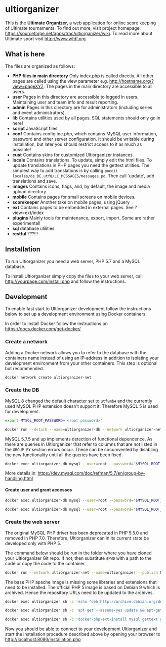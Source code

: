 # ultiorganizer

This is the **Ultimate Organizer**, a web application for online score keeping of Ultimate tournaments. To find out more, visit project homepage: <https://sourceforge.net/apps/trac/ultiorganizer/wiki>. To read more about Ultimate sport visit <http://www.wfdf.org>.

## What is here

The files are organized as follows:

* **PHP files in main directory** Only index.php is called directly. All other pages are called using the view parameter e.g. <http://hostname.org/?view=pageXYZ>. The pages in the main directory are accessible to all users.
* **user** Pages in this directory are accessible to logged in users. Maintaining user and team info and result reporting.
* **admin** Pages in this directory are for administrators (including series and event administrators).
* **lib** Contains utilities used by all pages. SQL statements should only go in here!
* **script** JavaScript files
* **conf** Contains config.inc.php, which contains MySQL user information, password and other server configuration. It should be writable during installation, but later you should restrict access to it as much as possible!
* **cust** Contains skins for customized Ultiorganizer instances.
* **locale** Contains translations. To update, simply edit the html files. To update translations in PHP pages you need the gettext utilities. The simplest way to add translations is by calling `poedit locales/de_DE.utf8/LC_MESSAGES/messages.po`. Then call 'update', add translations and save.
* **images** Contains icons, flags, and, by default, the image and media upload directory.
* **mobile** Contains pages for small screens on mobile devices.
* **scorekeeper** Another take on mobile pages, using jQuery
* **ext** Contains pages to be embedded in external pages. See ?view=ext/index
* **plugins** Mainly tools for maintenance, export, import. Some are rather experimental!
* **sql** database utilities
* **restful** ???!!!

## Installation

To run Ultiorganizer you need a web server, PHP 5.7 and a MySQL database.

To install Ultiorganizer simply copy the files to your web server, call <http://yourpage.com/install.php> and follow the instructions.

## Development

To enable fast start to Ultiorganizer development follow the instructions below to set up a development environment using Docker containers.

In order to install Docker follow the instructions on <https://docs.docker.com/get-docker/>

### Create a network

Adding a Docker network allows you to refer to the database with the containers name instead of using an IP-address in addition to isolating your development environment from your other containers. This step is optional but recommended.

```sh
docker network create ultiorganizer-net
```

### Create the DB

MySQL 8 changed the default character set to `utf8mb4` and the currently used MySQL PHP extension doesn't support it. Therefore MySQL 5 is used for development.

```sh
export MYSQL_ROOT_PASSWORD='<root password>'
```

```sh
docker run --detach --name=ultiorganizer-db --network ultiorganizer-net --env "MYSQL_ROOT_PASSWORD=$MYSQL_ROOT_PASSWORD" mysql:5.7
```

MySQL 5.7.5 and up implements detection of functional dependence. As there are queries in Ultiorganizer that refer to columns that are not listed in the `GROUP BY` section errors occur. These can be circumvented by disabling the new functionality until all the queries have been fixed.

```sh
docker exec ultiorganizer-db mysql --user=root --password="$MYSQL_ROOT_PASSWORD" --execute="CREATE DATABASE ultiorganizer;SET GLOBAL sql_mode=(SELECT REPLACE(@@sql_mode,'ONLY_FULL_GROUP_BY',''));"
```

More details in: <https://dev.mysql.com/doc/refman/5.7/en/group-by-handling.html>

#### Create user and grant accesses

```sh
docker exec ultiorganizer-db mysql --user=root --password="$MYSQL_ROOT_PASSWORD" --execute="CREATE USER ultiorganizer IDENTIFIED BY 'ultiorganizer'"
```

```sh
docker exec ultiorganizer-db mysql --user=root --password="$MYSQL_ROOT_PASSWORD" --execute="GRANT ALL PRIVILEGES ON ultiorganizer.* TO ultiorganizer"
```

### Create the web server

The original MySQL PHP driver has been deprecated in PHP 5.5.0 and removed in PHP 7.0. Therefore, Ultiorganizer can in its current state be developed only with PHP 5.

The command below should be run in the folder where you have cloned your Ultiorganizer Git repo. If not, then substitute `$PWD` with a path to the code or copy the code to the container.

```sh
docker run --network ultiorganizer-net --name=ultiorganizer --publish 8080:80 --volume "$PWD":/var/www/html --detach php:5-apache
```

The base PHP apache image is missing some libraries and extensions that need to be installed. The official PHP 5 image is based on Debian 9 which is archived. Hence the repository URLs need to be updated to the archives.

```sh
docker exec ultiorganizer sh -c 'echo "deb http://archive.debian.org/debian stretch main\ndeb http://archive.debian.org/debian-security stretch/updates main" > /etc/apt/sources.list'
```

```sh
docker exec ultiorganizer sh -c 'apt-get --assume-yes update && apt-get --assume-yes install zlib1g-dev libpng-dev'
```

```sh
docker exec ultiorganizer sh -c 'docker-php-ext-install mysql gettext gd mbstring && apachectl restart'
```

Now you should be able to connect to your development Ultiorganizer and start the installation procedure described above by opening your browser to <http://localhost:8080/installation.php>
